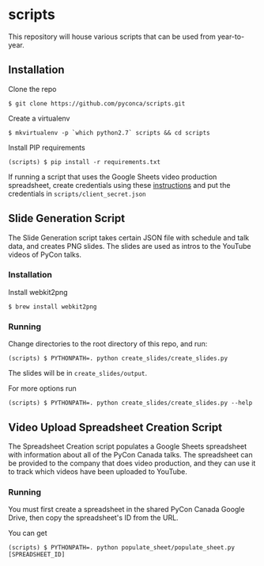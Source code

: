 # scripts

This repository will house various scripts that can be used from year-to-year.

## Installation

Clone the repo

    $ git clone https://github.com/pyconca/scripts.git

Create a virtualenv

    $ mkvirtualenv -p `which python2.7` scripts && cd scripts

Install PIP requirements

    (scripts) $ pip install -r requirements.txt

If running a script that uses the Google Sheets video production spreadsheet, create credentials using these
[instructions](https://developers.google.com/sheets/quickstart/python) and put the credentials in
`scripts/client_secret.json`

## Slide Generation Script

The Slide Generation script takes certain JSON file with schedule and talk data, and creates PNG slides. The slides are
used as intros to the YouTube videos of PyCon talks.

### Installation

Install webkit2png

    $ brew install webkit2png

### Running

Change directories to the root directory of this repo, and run:

    (scripts) $ PYTHONPATH=. python create_slides/create_slides.py

The slides will be in `create_slides/output`.

For more options run

    (scripts) $ PYTHONPATH=. python create_slides/create_slides.py --help

## Video Upload Spreadsheet Creation Script

The Spreadsheet Creation script populates a Google Sheets spreadsheet with information about all of the PyCon Canada
talks. The spreadsheet can be provided to the company that does video production, and they can use it to track which
videos have been uploaded to YouTube.

### Running

You must first create a spreadsheet in the shared PyCon Canada Google Drive, then copy the spreadsheet's ID from the
URL.

You can get

    (scripts) $ PYTHONPATH=. python populate_sheet/populate_sheet.py [SPREADSHEET_ID]
